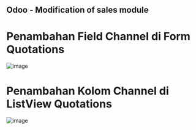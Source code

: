 ## Odoo - Modification of sales module

# Penambahan Field Channel di Form Quotations

![image](https://user-images.githubusercontent.com/5978109/28971848-c8bd8396-7957-11e7-8cdb-b53e29091aaa.png)

# Penambahan Kolom Channel di ListView Quotations

![image](https://user-images.githubusercontent.com/5978109/28972147-c14b0d12-7958-11e7-9aa1-0cc386448931.png)
